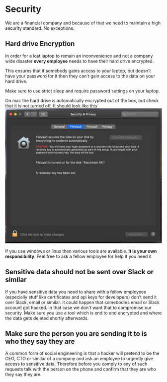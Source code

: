 # Security

We are a financial company and because of that we need to maintain a high security standard. No exceptions.



## Hard drive Encryption

In order for a lost laptop to remain an inconvenience and not a company wide disaster **every employee** needs to have their hard drive encrypted.

This ensures that if somebody gains access to your laptop, but doesn't have your password for it then they can't gain access to the data on your hard drive.

Make sure to use strict sleep and require password settings on your laptop. 

On mac the hard drive is automatically encrypted out of the box, but check that it is not turned off. It should look like this
![alt Meeting notes naming](https://github.com/creditstretcher/handbook/blob/master/assets/images/Mac-hard-drive-encryption-settings.png?raw=true)

If you use windows or linux then various tools are available. **It is your own responsibility**. Feel free to ask a fellow employee for help if you need it

## Sensitive data should not be sent over Slack or similar

If you have sensitive data you need to share with a fellow employees (especially stuff like certificates and api keys for developers) don't send it over Slack, email or similar. It could happen that somebodies email or Slack account got hacked. In that case we don't want that to compromise our security. Make sure you use a tool which is end to end encrypted and where the data gets deleted shortly afterwards.

## Make sure the person you are sending it to is who they say they are
A common form of social engineering is that a hacker will pretend to be the CEO, CTO or similar of a company and ask an employee to urgently give access to sensitive data. Therefore before you comply to any of such requests talk with the person on the phone and confirm that they are who they say they are.


